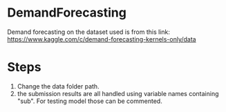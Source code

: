 # DemandForecasting
Demand forecasting on the dataset used is from this link: https://www.kaggle.com/c/demand-forecasting-kernels-only/data

# Steps
1. Change the data folder path.
2. the submission results are all handled using variable names containing "sub". For testing model those can be commented.
